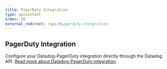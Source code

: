 ```yaml
---
title: PagerDuty Integration
type: apicontent
order: 18
external_redirect: /api/#pagerduty-integration
---
```


## PagerDuty Integration

Configure your Datadog-PagerDuty integration directly through the Datadog API.
[Read more about Datadog-PagerDuty integration][1].

[1]: /integrations/pagerduty
